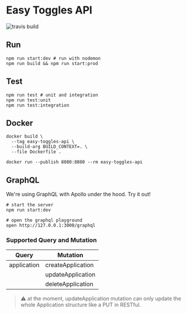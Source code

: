 # Easy Toggles API

![travis build](https://travis-ci.org/wcalderipe/easy-toggles.svg?branch=master)

## Run

```shell
npm run start:dev # run with nodemon
npm run build && npm run start:prod
```

## Test

```shell
npm run test # unit and integration
npm run test:unit
npm run test:integration
```

## Docker

```shell
docker build \
  --tag easy-toggles-api \
  --build-arg BUILD_CONTEXT=. \
  --file Dockerfile .

docker run --publish 8080:8080 --rm easy-toggles-api
```

## GraphQL 

We're using GraphQL with Apollo under the hood. Try it out!

```shell
# start the server
npm run start:dev

# open the graphql playground
open http://127.0.0.1:3000/graphql
```

### Supported Query and Mutation

| Query       | Mutation          |
| ----------- | ----------------- |
| application | createApplication |
|             | updateApplication |
|             | deleteApplication |

> ⚠️ at the moment, updateApplication mutation can only update the whole Application structure like a PUT in RESTful.

